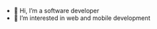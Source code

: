 - 👋 Hi, I’m a software developer
- 👀 I’m interested in web and mobile development

<!---
k2dev517/k2dev517 is a ✨ special ✨ repository because its `README.md` (this file) appears on your GitHub profile.
You can click the Preview link to take a look at your changes.
--->

